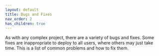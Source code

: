 ```yaml
---
layout: default
title: Bugs and Fixes
nav_order: 2
has_children: true
---
```


As with any complex project, there are a variety of bugs and fixes. Some fixes are inappropriate to deploy to all users, where others may just take time. This is a list of common problems and how to fix them.
